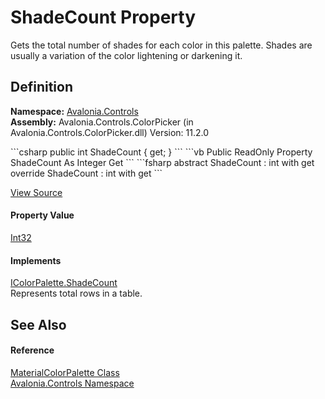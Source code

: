 # ShadeCount Property


Gets the total number of shades for each color in this palette. Shades are usually a variation of the color lightening or darkening it.



## Definition
**Namespace:** <a href="N_Avalonia_Controls">Avalonia.Controls</a>  
**Assembly:** Avalonia.Controls.ColorPicker (in Avalonia.Controls.ColorPicker.dll) Version: 11.2.0

<Tabs groupId="api-code-preview">
<TabItem value="csharp" label="C#">
```csharp
public int ShadeCount { get; }
```
</TabItem>
<TabItem value="vb" label="VB">
```vb
Public ReadOnly Property ShadeCount As Integer
	Get
```
</TabItem>
<TabItem value="fsharp" label="F#">
```fsharp
abstract ShadeCount : int with get
override ShadeCount : int with get
```
</TabItem>
</Tabs>



<a href="https://github.com/AvaloniaUI/Avalonia/tree/master/src/Avalonia.Controls.ColorPicker/ColorPalettes/MaterialColorPalette.cs#L644" title="View the source code">View Source</a>



#### Property Value
<a href="https://learn.microsoft.com/dotnet/api/system.int32" target="_blank" rel="noopener noreferrer">Int32</a>

#### Implements
<a href="P_Avalonia_Controls_IColorPalette_ShadeCount">IColorPalette.ShadeCount</a>  
Represents total rows in a table.

## See Also


#### Reference
<a href="T_Avalonia_Controls_MaterialColorPalette">MaterialColorPalette Class</a>  
<a href="N_Avalonia_Controls">Avalonia.Controls Namespace</a>  

